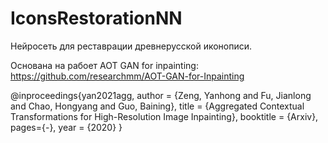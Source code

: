 # IconsRestorationNN
Нейросеть для реставрации древнерусской иконописи.

Основана на рабоет AOT GAN for inpainting: https://github.com/researchmm/AOT-GAN-for-Inpainting 

@inproceedings{yan2021agg,
  author = {Zeng, Yanhong and Fu, Jianlong and Chao, Hongyang and Guo, Baining},
  title = {Aggregated Contextual Transformations for High-Resolution Image Inpainting},
  booktitle = {Arxiv},
  pages={-},
  year = {2020}
}
